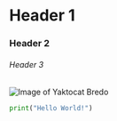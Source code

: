 # Header 1

### Header 2

###### Header 3


![Image of Yaktocat Bredo](https://octodex.github.com/images/yaktocat.png)


```python
print("Hello World!")
```
